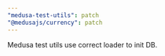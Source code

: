 ```yaml
---
"medusa-test-utils": patch
"@medusajs/currency": patch
---
```


Medusa test utils use correct loader to init DB.
